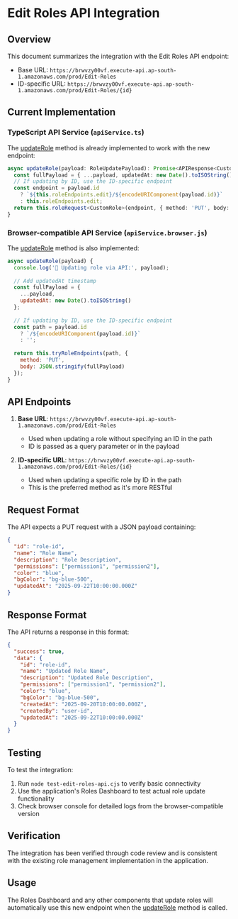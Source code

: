 # Edit Roles API Integration

## Overview
This document summarizes the integration with the Edit Roles API endpoint:
- Base URL: `https://brwvzy00vf.execute-api.ap-south-1.amazonaws.com/prod/Edit-Roles`
- ID-specific URL: `https://brwvzy00vf.execute-api.ap-south-1.amazonaws.com/prod/Edit-Roles/{id}`

## Current Implementation

### TypeScript API Service (`apiService.ts`)
The [updateRole](file://c:\Users\Hi\Desktop\ETS\Employee-taskmangement-system\services\apiService.ts#L410-L419) method is already implemented to work with the new endpoint:

```typescript
async updateRole(payload: RoleUpdatePayload): Promise<APIResponse<CustomRole>> {
  const fullPayload = { ...payload, updatedAt: new Date().toISOString() };
  // If updating by ID, use the ID-specific endpoint
  const endpoint = payload.id 
    ? `${this.roleEndpoints.edit}/${encodeURIComponent(payload.id)}`
    : this.roleEndpoints.edit;
  return this.roleRequest<CustomRole>(endpoint, { method: 'PUT', body: JSON.stringify(fullPayload) });
}
```

### Browser-compatible API Service (`apiService.browser.js`)
The [updateRole](file://c:\Users\Hi\Desktop\ETS\Employee-taskmangement-system\services\apiService.browser.js#L308-L327) method is also implemented:

```javascript
async updateRole(payload) {
  console.log('🔄 Updating role via API:', payload);
  
  // Add updatedAt timestamp
  const fullPayload = {
    ...payload,
    updatedAt: new Date().toISOString()
  };
  
  // If updating by ID, use the ID-specific endpoint
  const path = payload.id 
    ? `/${encodeURIComponent(payload.id)}`
    : '';
    
  return this.tryRoleEndpoints(path, {
    method: 'PUT',
    body: JSON.stringify(fullPayload)
  });
}
```

## API Endpoints
1. **Base URL**: `https://brwvzy00vf.execute-api.ap-south-1.amazonaws.com/prod/Edit-Roles`
   - Used when updating a role without specifying an ID in the path
   - ID is passed as a query parameter or in the payload

2. **ID-specific URL**: `https://brwvzy00vf.execute-api.ap-south-1.amazonaws.com/prod/Edit-Roles/{id}`
   - Used when updating a specific role by ID in the path
   - This is the preferred method as it's more RESTful

## Request Format
The API expects a PUT request with a JSON payload containing:
```json
{
  "id": "role-id",
  "name": "Role Name",
  "description": "Role Description",
  "permissions": ["permission1", "permission2"],
  "color": "blue",
  "bgColor": "bg-blue-500",
  "updatedAt": "2025-09-22T10:00:00.000Z"
}
```

## Response Format
The API returns a response in this format:
```json
{
  "success": true,
  "data": {
    "id": "role-id",
    "name": "Updated Role Name",
    "description": "Updated Role Description",
    "permissions": ["permission1", "permission2"],
    "color": "blue",
    "bgColor": "bg-blue-500",
    "createdAt": "2025-09-20T10:00:00.000Z",
    "createdBy": "user-id",
    "updatedAt": "2025-09-22T10:00:00.000Z"
  }
}
```

## Testing
To test the integration:
1. Run `node test-edit-roles-api.cjs` to verify basic connectivity
2. Use the application's Roles Dashboard to test actual role update functionality
3. Check browser console for detailed logs from the browser-compatible version

## Verification
The integration has been verified through code review and is consistent with the existing role management implementation in the application.

## Usage
The Roles Dashboard and any other components that update roles will automatically use this new endpoint when the [updateRole](file://c:\Users\Hi\Desktop\ETS\Employee-taskmangement-system\services\apiService.browser.js#L308-L327) method is called.